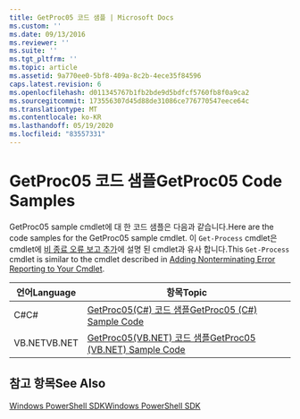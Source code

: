 ```yaml
---
title: GetProc05 코드 샘플 | Microsoft Docs
ms.custom: ''
ms.date: 09/13/2016
ms.reviewer: ''
ms.suite: ''
ms.tgt_pltfrm: ''
ms.topic: article
ms.assetid: 9a770ee0-5bf8-409a-8c2b-4ece35f84596
caps.latest.revision: 6
ms.openlocfilehash: d011345767b1fb2bde9d5bdfcf5760fb8f0a9ca2
ms.sourcegitcommit: 173556307d45d88de31086ce776770547eece64c
ms.translationtype: MT
ms.contentlocale: ko-KR
ms.lasthandoff: 05/19/2020
ms.locfileid: "83557331"
---
```

# <a name="getproc05-code-samples"></a><span data-ttu-id="8258e-102">GetProc05 코드 샘플</span><span class="sxs-lookup"><span data-stu-id="8258e-102">GetProc05 Code Samples</span></span>

<span data-ttu-id="8258e-103">GetProc05 sample cmdlet에 대 한 코드 샘플은 다음과 같습니다.</span><span class="sxs-lookup"><span data-stu-id="8258e-103">Here are the code samples for the GetProc05 sample cmdlet.</span></span> <span data-ttu-id="8258e-104">이 `Get-Process` cmdlet은 cmdlet에 [비 종료 오류 보고 추가](../cmdlet/adding-non-terminating-error-reporting-to-your-cmdlet.md)에 설명 된 cmdlet과 유사 합니다.</span><span class="sxs-lookup"><span data-stu-id="8258e-104">This `Get-Process` cmdlet is similar to the cmdlet described in [Adding Nonterminating Error Reporting to Your Cmdlet](../cmdlet/adding-non-terminating-error-reporting-to-your-cmdlet.md).</span></span>

|<span data-ttu-id="8258e-105">언어</span><span class="sxs-lookup"><span data-stu-id="8258e-105">Language</span></span>|<span data-ttu-id="8258e-106">항목</span><span class="sxs-lookup"><span data-stu-id="8258e-106">Topic</span></span>|
|--------------|-----------|
|<span data-ttu-id="8258e-107">C#</span><span class="sxs-lookup"><span data-stu-id="8258e-107">C#</span></span>|[<span data-ttu-id="8258e-108">GetProc05(C#) 코드 샘플</span><span class="sxs-lookup"><span data-stu-id="8258e-108">GetProc05 (C#) Sample Code</span></span>](./getproc05-csharp-sample-code.md)|
|<span data-ttu-id="8258e-109">VB.NET</span><span class="sxs-lookup"><span data-stu-id="8258e-109">VB.NET</span></span>|[<span data-ttu-id="8258e-110">GetProc05(VB.NET) 코드 샘플</span><span class="sxs-lookup"><span data-stu-id="8258e-110">GetProc05 (VB.NET) Sample Code</span></span>](./getproc05-vb-net-sample-code.md)|

## <a name="see-also"></a><span data-ttu-id="8258e-111">참고 항목</span><span class="sxs-lookup"><span data-stu-id="8258e-111">See Also</span></span>

[<span data-ttu-id="8258e-112">Windows PowerShell SDK</span><span class="sxs-lookup"><span data-stu-id="8258e-112">Windows PowerShell SDK</span></span>](../windows-powershell-reference.md)
